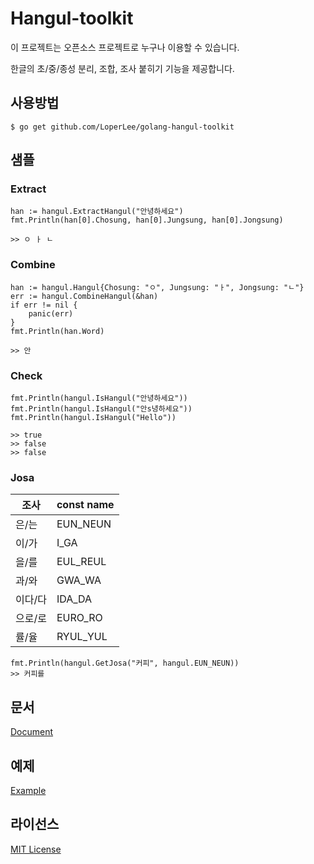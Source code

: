 # Hangul-toolkit
이 프로젝트는 오픈소스 프로젝트로 누구나 이용할 수 있습니다.

한글의 초/중/종성 분리, 조합, 조사 붙히기 기능을 제공합니다.

## 사용방법

```
$ go get github.com/LoperLee/golang-hangul-toolkit
```

## 샘플

### Extract

```
han := hangul.ExtractHangul("안녕하세요")
fmt.Println(han[0].Chosung, han[0].Jungsung, han[0].Jongsung)

>> ㅇ ㅏ ㄴ
```

### Combine

```
han := hangul.Hangul{Chosung: "ㅇ", Jungsung: "ㅏ", Jongsung: "ㄴ"}
err := hangul.CombineHangul(&han)
if err != nil {
	panic(err)
}
fmt.Println(han.Word)

>> 안
```

### Check

```
fmt.Println(hangul.IsHangul("안녕하세요"))
fmt.Println(hangul.IsHangul("안s녕하세요"))
fmt.Println(hangul.IsHangul("Hello"))

>> true
>> false
>> false
```

### Josa

| 조사 | const name |
|------|---------|
|은/는 | EUN_NEUN |
|이/가 | I_GA |
|을/를 | EUL_REUL |
|과/와 | GWA_WA |
|이다/다 | IDA_DA |
|으로/로 | EURO_RO |
|률/율 | RYUL_YUL |

```
fmt.Println(hangul.GetJosa("커피", hangul.EUN_NEUN))
>> 커피를
```

## 문서

[Document](https://godoc.org/github.com/LoperLee/golang-hangul-toolkit)

## 예제

[Example](https://github.com/LoperLee/golang-hangul-toolkit/blob/master/example/main.go)

## 라이선스

[MIT License](https://github.com/LoperLee/golang-hangul-toolkit/blob/master/LICENSE)